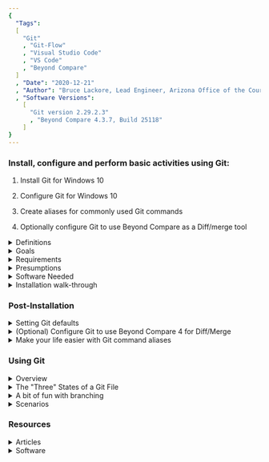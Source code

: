 ```yaml
---
{
  "Tags": 
  [
    "Git"
    , "Git-Flow"
    , "Visual Studio Code"
    , "VS Code"
    , "Beyond Compare"
  ]
  , "Date": "2020-12-21"  
  , "Author": "Bruce Lackore, Lead Engineer, Arizona Office of the Courts  "
  , "Software Versions":
    [
      "Git version 2.29.2.3"
      , "Beyond Compare 4.3.7, Build 25118"
    ] 
}
---
```


### Install, configure and perform basic activities using Git:

 1. Install Git for Windows 10  

 2. Configure Git for Windows 10  

 3. Create aliases for commonly used Git commands  

 4. Optionally configure Git to use Beyond Compare as a Diff/merge tool  

</b>

<details>
  <summary>Definitions</summary>

Version Control System.
  * Centralized - Essentially a centralized Version Control System (VCS) is  
    defined by it's requirement that all inputs be stored in a central location  
    on a purpose-designated server.  
    All users must communicate with the server to check changes in and obtain  
    the latest changes from their co-workers.

  * Distributed - A distributed VCS works as a community. Each user has  
    (potentially) a full copy of the work in progress and thus all versions  
    of the repository are equal in that if one member leaves the team, there  
    is no specific problem in that everyone else will have a full copy of the  
    repository.

</details>

<details>
  <summary>Goals</summary>

1. Install Git
2. Create Git aliases for commonly used commands
3. Explain the Git file structure from the 50,000 ft level
4. Demonstrate why Git is safe
5. Demonstrate branching and branch merging in Git
6. Show a usable, production-ready process for integrating Git into the  
   development process.

</details>

<details>
  <summary>Requirements</summary>

    1. Administrative access on the host.  
    2. A standardized location on the host to store local copies of repositories  
      a. A suggestion is Users\<Your user name>\Documents\_Repos

</details>

<details>
  <summary>Presumptions</summary>

    1.  Ability to open an administrative command prompt.  
    2.  Ability to open an administrative PowerShell prompt.  
    3.  Ability to cause the selected command shell to display hidden files  
        and/or directories.
 
</details>

<details>
  <summary>Software Needed</summary>

The following software should be obtained prior to beginning the installation  
and configuration process:  

   * [Visual Studio Code][VisualStudioCode-Url]  

     -- OR --  
   * [Visual Studio Code Insiders][VisualStudioCodeInsiders-Url]

   * [Git][Git-Url]  
   * [(Optional) Beyond Compare Diff/Merge tool][BeyondCompare-Url]

</details>

<details>
  <summary>Installation walk-through</summary>

[Installation Walk-through][GitConfigurationWalk-Through-Url]
</details>

### Post-Installation  

<details>
  <summary>Setting Git defaults</summary>

Execute the following commands to configure Git for your use:  

  * git config --system core.longpaths true
  * git config --global user.name "\<Your name\>"
  * git config --global user.email \<Your Email address\>
  * git config --global core.autocrlf input
    * This last command ensures "Commit as-is, pull as Unix".

</details>

<details>
  <summary>(Optional) Configure Git to use Beyond Compare 4 for Diff/Merge</summary>

[Configure Git to use Beyond Compare 4 for Diff/Merge][ConfigureGitBeyondCompare4-Url]

</details>  

<details>
  <summary>Make your life easier with Git command aliases</summary>

</details>

### Using Git

<details>
  <summary>Overview</summary>

### The core and basis of Git
The short version: "It's all about the working directory". What does that mean?  
Well, in short, the place where all your modifications should be taking place  
is in the working directory or a sub-directory of that working directory.  
Let's say you create a directory called "MyWebSite" and start writing code in  
that directory.  
In order for it to be a true Git "working directory", you need to turn that  
directory into a repository, this is done with a simple command that'll be  
described in the walk-through a little later in this document.  
The way that Git functions as a version control system is that, unlike some  
other VC systems, Git takes "snapshots", _not_ deltas of changes to the working  
directory.  
Think of it this way: Movies are, to the naked eye, a continuous flow of imagery  
that is seamless and smooth. If the movie is viewed in its raw state, one can  
see that rather than a continuous flow, the movie is actually a collection of  
snapshots of the activity being performed in front of the lense.  
What makes this collection of individual snapshots a "movie" is that the  
snapshots are presented to the naked eye so quickly that the eye cannot see the  
breaks between the individual snapshots (frames) (a phenomenon called  
"persistence of vision") and thus we think we see a continuous moving picture.  
Each snapshot contains all of the information available, e.g. the entire content  
of what the lense is looking at, and is copied and stored as a frame of picture.  
Moving to the next frame doesn't show just the parts that have moved (changed)  
since the last frame, the new frame contains all of the information in front  
of the lense _at the moment the frame was created_.  
In short, each snapshot contains everything the lense sees at the moment the  
frame was created. This is the same for Git. Whenever its asked to, it takes  
a "snapshot" of the entire content of the working directory and stores it for  
later processing.  

**This is the most important aspect of Git storage to understand - the entire  
repository is nothing more than a collection of snapshots of the working  
directory, each snapshot created independently and each reflecting the  
**_full_** content of the working directory at the time the snapshot was  
taken.**  

The other important concept to wrap your head around is that Git is a _file  
system_.  Much like your directories store items in hierarchal form, Git  
also stores it's working directory snapshots in a hierarchy. The details of  
the hierarchy are un-important for the average user, it's just necessary to  
understand the file system notion when dealing with branching and merging of  
snapshots.

</details>

<details>
  <summary>The "Three" States of a Git File</summary>

[The Three States][TheThreeStates-Url]  

</details>  

<details>
  <summary>A bit of fun with branching</summary>

[Fun with Branching][FunWithBranching-Url]

</details>  

<details>
  <summary>Scenarios</summary>

</details>  

### Resources

<details>
  <summary>Articles</summary>

[Setting up Git](https://git-scm.com/book/en/v2/Getting-Started-First-Time-Git-Setup)  
[Configure Git to use Beyond Compare](http://www.scootersoftware.com/support.php?zz=kb_vcs)  
[GitFlow Workflow](https://www.gitflow.com/)  
["Pro Git", the free Book](https://git-scm.com/book/en/v2)  

</details>

<details>
  <summary>Software</summary>

[Git][Git-Url]  
[Visual Studio Code][VisualStudioCode-Url]  
[Visual Studio Code Insiders][VisualStudioCodeInsiders-Url]  
[(Optional) Beyond Compare Diff/Merge Tool][BeyondCompare-Url]

[Git-Url]: https://git-scm.com/downloads  
[VisualStudioCode-Url]: https://code.visualstudio.com/Download
[VisualStudioCodeInsiders-Url]: https://code.visualstudio.com/insiders/
[BeyondCompare-Url]: https://www.scootersoftware.com/download.php  

[GitConfigurationWalk-Through-Url]: chapters/GitInstallationWalk-Through.md
[ConfigureGitBeyondCompare4-Url]: chapters/ConfigureBeyondCompare4AsADiffAndMergeTool.md  
[TheThreeStates-Url]: chapters/TheThreeStatesOfAGitFile.md  
[FunWithBranching-Url]: chapters/ABitMoreFunWIthGitBranching.md

</details>
